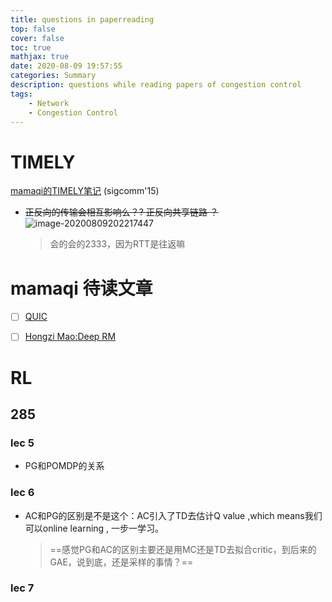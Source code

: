 ```yaml
---
title: questions in paperreading
top: false
cover: false
toc: true
mathjax: true
date: 2020-08-09 19:57:55
categories: Summary
description: questions while reading papers of congestion control
tags:
	- Network
	- Congestion Control
---
```


# TIMELY

[mamaqi的TIMELY笔记](https://miqianmimi.github.io/2019/01/20/TIMELY/) (sigcomm'15)

* ~~正反向的传输会相互影响么？? 正反向共享链路 ？~~ ![image-20200809202217447](https://gitee.com/HesyH/Image-Hosting/raw/master/image4typora/202008/09/202622-45397.png)

  > 会的会的2333，因为RTT是往返嘛



# mamaqi 待读文章

* [ ] [QUIC](https://miqianmimi.github.io/2019/02/16/quic/)

* [ ] [Hongzi Mao:Deep RM](https://miqianmimi.github.io/2019/02/11/DeepRM/)



# RL

## 285

### lec 5

* PG和POMDP的关系



### lec 6

* AC和PG的区别是不是这个：AC引入了TD去估计Q value ,which means我们可以online learning , 一步一学习。	

  > ==感觉PG和AC的区别主要还是用MC还是TD去拟合critic，到后来的GAE，说到底，还是采样的事情？==

### lec 7





